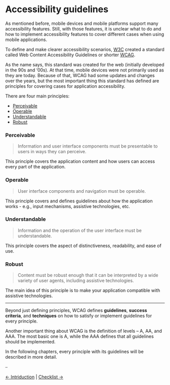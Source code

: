 # Accessibility guidelines

As mentioned before, mobile devices and mobile platforms support many accessibility features. Still, with those features, it is unclear what to do and how to implement accessibility features to cover different cases when using mobile applications.

To define and make clearer accessibility scenarios, [W3C](https://www.w3.org/) created a standard called Web Content Accessibility Guidelines or shorter [WCAG](https://www.w3.org/TR/WCAG21/).

As the name says, this standard was created for the web (initially developed in the 90s and ‘00s). At that time, mobile devices were not primarily used as they are today. Because of that, WCAG had some updates and changes over the years, but the most important thing this standard has defined are principles for covering cases for application accessibility.

There are four main principles:

* [Perceivable](principles/perceivable_principle.md)
* [Operable](principles/operable_principle.md)
* [Understandable](principles/understandable_principle.md)
* [Robust](principles/robust_principle.md)

### Perceivable

> Information and user interface components must be presentable to users in ways they can perceive.

This principle covers the application content and how users can access every part of the application.

### Operable

> User interface components and navigation must be operable.

This principle covers and defines guidelines about how the application works - e.g., input mechanisms, assistive technologies, etc.

### Understandable

> Information and the operation of the user interface must be understandable.

This principle covers the aspect of distinctiveness, readability, and ease of use.

### Robust

> Content must be robust enough that it can be interpreted by a wide variety of user agents, including assistive technologies.

The main idea of this principle is to make your application compatible with assistive technologies.


---


Beyond just defining principles, WCAG defines **guidelines**, **success criteria**, and **techniques** on how to satisfy or implement guidelines for every principle.

Another important thing about WCAG is the definition of levels – A, AA, and AAA. The most basic one is A, while the AAA defines that all guidelines should be implemented.

In the following chapters, every principle with its guidelines will be described in more detail.

⎯

[← Intriduction](introduction.md)
|
[Checklist →](accessibility_checklist.md)
